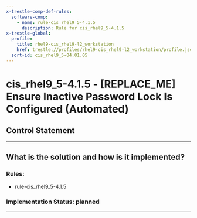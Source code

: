 ```yaml
---
x-trestle-comp-def-rules:
  software-comp:
    - name: rule-cis_rhel9_5-4.1.5
      description: Rule for cis_rhel9_5-4.1.5
x-trestle-global:
  profile:
    title: rhel9-cis_rhel9-l2_workstation
    href: trestle://profiles/rhel9-cis_rhel9-l2_workstation/profile.json
  sort-id: cis_rhel9_5-04.01.05
---
```


# cis_rhel9_5-4.1.5 - \[REPLACE_ME\] Ensure Inactive Password Lock Is Configured (Automated)

## Control Statement

______________________________________________________________________

## What is the solution and how is it implemented?

<!-- For implementation status enter one of: implemented, partial, planned, alternative, not-applicable -->

<!-- Note that the list of rules under ### Rules: is read-only and changes will not be captured after assembly to JSON -->

<!-- Add control implementation description here for control: cis_rhel9_5-4.1.5 -->

### Rules:

  - rule-cis_rhel9_5-4.1.5

### Implementation Status: planned

______________________________________________________________________
